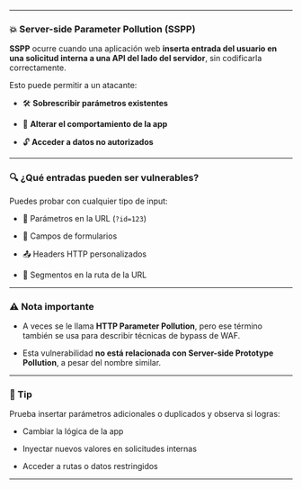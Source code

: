 
---

### 💥 Server-side Parameter Pollution (SSPP) 

**SSPP** ocurre cuando una aplicación web **inserta entrada del usuario en una solicitud interna a una API del lado del servidor**, sin codificarla correctamente.

Esto puede permitir a un atacante:

- 🛠️ **Sobrescribir parámetros existentes**
    
- 🔄 **Alterar el comportamiento de la app**
    
- 🔓 **Acceder a datos no autorizados**
    

---

### 🔍 ¿Qué entradas pueden ser vulnerables?

Puedes probar con cualquier tipo de input:

- 🔗 Parámetros en la URL (`?id=123`)
    
- 📝 Campos de formularios
    
- 📤 Headers HTTP personalizados
    
- 📁 Segmentos en la ruta de la URL
    

---

### ⚠️ Nota importante

- A veces se le llama **HTTP Parameter Pollution**, pero ese término también se usa para describir técnicas de bypass de WAF.
    
- Esta vulnerabilidad **no está relacionada con Server-side Prototype Pollution**, a pesar del nombre similar.
    

---

### 🧪 Tip

Prueba insertar parámetros adicionales o duplicados y observa si logras:

- Cambiar la lógica de la app
    
- Inyectar nuevos valores en solicitudes internas
    
- Acceder a rutas o datos restringidos
    

---

